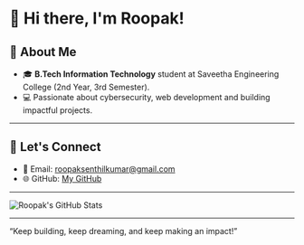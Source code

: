 <!--
- 👋 Hi, I’m @RoopakCS
- 👀 I’m interested in ...
- 🌱 I’m currently learning ...
- 💞️ I’m looking to collaborate on ...
- 📫 How to reach me ...
- 😄 Pronouns: ...
- ⚡ Fun fact: ...

RoopakCS/RoopakCS is a ✨ special ✨ repository because its `README.md` (this file) appears on your GitHub profile.
You can click the Preview link to take a look at your changes.
--->

# 👋 Hi there, I'm Roopak! 

## 🚀 About Me
- 🎓 **B.Tech Information Technology** student at Saveetha Engineering College (2nd Year, 3rd Semester).
- 💻 Passionate about cybersecurity, web development and building impactful projects.

---

## 💬 Let's Connect
- 📧 Email: [roopaksenthilkumar@gmail.com](mailto:roopaksenthilkumar@gmail.com)
- 🌐 GitHub: [My GitHub](https://github.com/RoopakCS)

---

![Roopak's GitHub Stats](https://github-readme-stats.vercel.app/api?username=RoopakCS&show_icons=true&rank_icon=github&include_all_commits=true&theme=transparent)

---

“Keep building, keep dreaming, and keep making an impact!”
